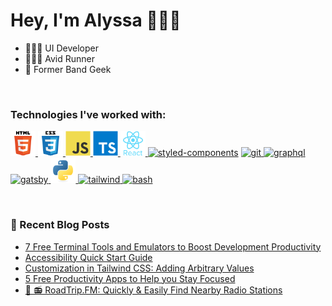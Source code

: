 # Hey, I'm Alyssa 🙋🏽‍♀️

- 👩🏽‍💻 UI Developer
- 🏃🏽‍♀️ Avid Runner
- 🎷 Former Band Geek


<br />
<h3 align="left">Technologies I've worked with:</h3>
<p align="left"> <a href="https://www.w3.org/html/" target="_blank" rel="noreferrer"> <img src="https://raw.githubusercontent.com/devicons/devicon/master/icons/html5/html5-original-wordmark.svg" alt="html5" width="40" height="40"/> </a><a href="https://www.w3schools.com/css/" target="_blank" rel="noreferrer"> <img src="https://raw.githubusercontent.com/devicons/devicon/master/icons/css3/css3-original-wordmark.svg" alt="css3" width="40" height="40"/> </a><a href="https://developer.mozilla.org/en-US/docs/Web/JavaScript" target="_blank" rel="noreferrer"> <img src="https://raw.githubusercontent.com/devicons/devicon/master/icons/javascript/javascript-original.svg" alt="javascript" width="40" height="40"/> </a><a href="https://www.typescriptlang.org/" target="_blank" rel="noreferrer"> <img src="https://raw.githubusercontent.com/devicons/devicon/master/icons/typescript/typescript-original.svg" alt="typescript" width="40" height="40"/> </a>
  <a href="https://reactjs.org/" target="_blank" rel="noreferrer"> <img src="https://raw.githubusercontent.com/devicons/devicon/master/icons/react/react-original-wordmark.svg" alt="react" width="40" height="40"/> </a> <a href="https://www.styled-components.com/"><img alt="styled-components" src="https://raw.githubusercontent.com/styled-components/brand/master/styled-components.png" width="40" height="40" /></a> <a href="https://git-scm.com/" target="_blank" rel="noreferrer"> <img src="https://www.vectorlogo.zone/logos/git-scm/git-scm-icon.svg" alt="git" width="40" height="40"/> </a>  <a href="https://graphql.org" target="_blank" rel="noreferrer"> <img src="https://www.vectorlogo.zone/logos/graphql/graphql-icon.svg" alt="graphql" width="40" height="40"/> </a><a href="https://www.gatsbyjs.com/" target="_blank" rel="noreferrer"> <img src="https://www.vectorlogo.zone/logos/gatsbyjs/gatsbyjs-icon.svg" alt="gatsby" width="40" height="40"/> </a><a href="https://www.python.org" target="_blank" rel="noreferrer"> <img src="https://raw.githubusercontent.com/devicons/devicon/master/icons/python/python-original.svg" alt="python" width="40" height="40"/> </a><a href="https://tailwindcss.com/" target="_blank" rel="noreferrer"> <img src="https://www.vectorlogo.zone/logos/tailwindcss/tailwindcss-icon.svg" alt="tailwind" width="40" height="40"/> </a> <a href="https://www.gnu.org/software/bash/" target="_blank" rel="noreferrer"> <img src="https://github.com/odb/official-bash-logo/blob/master/assets/Logos/Icons/SVG/128x128.svg" alt="bash" width="40" height="40"/> </a> 
</p>
    
<br />

### 📝 Recent Blog Posts
<!-- BLOG-POST-LIST:START -->
- [7 Free Terminal Tools and Emulators to Boost Development Productivity](https://blog.alyssaholland.me/7-terminal-tools-and-emulators-to-boost-development-productivity)
- [Accessibility Quick Start Guide](https://blog.alyssaholland.me/accessibility-quick-start-guide)
- [Customization in Tailwind CSS: Adding Arbitrary Values](https://blog.alyssaholland.me/tailwind-css-arbitrary-values)
- [5 Free Productivity Apps to Help you Stay Focused](https://blog.alyssaholland.me/5-free-productivity-apps-to-help-you-stay-focused)
- [🚗 📻 RoadTrip.FM: Quickly &amp; Easily Find Nearby Radio Stations](https://blog.alyssaholland.me/roadtripfm)
<!-- BLOG-POST-LIST:END -->
